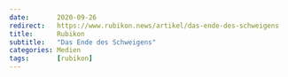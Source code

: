 ```yaml
---
date:       2020-09-26
redirect:   https://www.rubikon.news/artikel/das-ende-des-schweigens
title:      Rubikon
subtitle:   "Das Ende des Schweigens"
categories: Medien
tags:       [rubikon]
---
```

